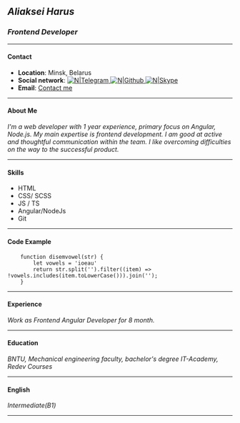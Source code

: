 ## _Aliaksei Harus_
### *Frontend Developer*
---
#### Contact


- **Location**: Minsk, Belarus
- **Social network**:
[![N|Telegram](https://upload.wikimedia.org/wikipedia/commons/thumb/8/82/Telegram_logo.svg/64px-Telegram_logo.svg.png)  ](https://t.me/Aliakseiharus)   [![N|Github](https://cdn-icons-png.flaticon.com/64/25/25231.png)  ](https://github.com/23Boom23)  [![N|Skype](https://cdn-icons-png.flaticon.com/64/174/174869.png)  ](https://join.skype.com/invite/FGrXeMikGZIF)
- **Email**: [Contact me](mailto:harus.dev@gmail.com)

___
#### About Me
*I'm a web developer with 1 year experience, primary focus on Angular, Node.js.
My main expertise is frontend development. I am good at active and thoughtful communication within the team.
I like overcoming difficulties on the way to the successful product.*
___
#### Skills
- HTML
- CSS/ SCSS
- JS / TS
- Angular/NodeJs
- Git
 ___
#### Code Example
```
    function disemvowel(str) {
        let vowels = 'ioeau'
        return str.split('').filter((item) => !vowels.includes(item.toLowerCase())).join('');
    }
```
___
#### Experience
*Work as Frontend Angular Developer for 8 month.* 
___
#### Education
*BNTU, Mechanical engineering faculty, bachelor's degree
IT-Academy, Redev Courses*
___
#### English
*Intermediate(B1)*
___



